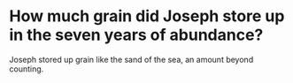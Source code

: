 # How much grain did Joseph store up in the seven years of abundance?

Joseph stored up grain like the sand of the sea, an amount beyond counting.
